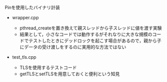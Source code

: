 Pinを使用したバイナリ計装

- wrapper.cpp 
    - pthread_createを置き換えて親スレッドから子スレッドに値を渡す実験
    - 結果として，小さなコードでは動作するがそれなりに大きな規模のコードでテストしたときにデッドロックを起こす場合があるので，親から子にデータの受け渡しをするのに実用的な方法ではない

- test_tls.cpp
    - TLSを使用するテストコード
    - getTLSとsetTLSを用意しておくと便利という知見
